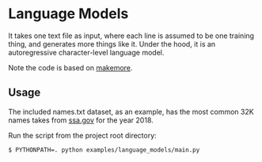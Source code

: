 # Language Models

It takes one text file as input, where each line is assumed to be one training thing, and generates more things like it. Under the hood, it is an autoregressive character-level language model.

Note the code is based on [makemore](https://github.com/karpathy/makemore).

## Usage

The included names.txt dataset, as an example, has the most common 32K names takes from [ssa.gov](https://www.ssa.gov/oact/babynames/) for the year 2018. 

Run the script from the project root directory:

```bash
$ PYTHONPATH=. python examples/language_models/main.py
```
